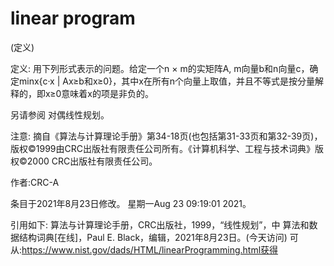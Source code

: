 # linear program


(定义)



定义:
用下列形式表示的问题。给定一个n × m的实矩阵A, m向量b和n向量c，确定minx{c·x | Ax≥b和x≥0}，其中x在所有n个向量上取值，并且不等式是按分量解释的，即x≥0意味着x的项是非负的。



另请参阅
对偶线性规划。



注意:
摘自《算法与计算理论手册》第34-18页(也包括第31-33页和第32-39页)，版权©1999由CRC出版社有限责任公司所有。《计算机科学、工程与技术词典》版权©2000 CRC出版社有限责任公司。


作者:CRC-A







条目于2021年8月23日修改。
星期一Aug 23 09:19:01 2021。



引用如下:
算法与计算理论手册，CRC出版社，1999，“线性规划”，中
算法和数据结构词典[在线]，Paul E. Black，编辑，2021年8月23日。(今天访问)
可从:https://www.nist.gov/dads/HTML/linearProgramming.html获得